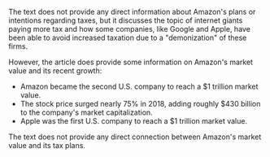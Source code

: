 The text does not provide any direct information about Amazon's plans or intentions regarding taxes, but it discusses the topic of internet giants paying more tax and how some companies, like Google and Apple, have been able to avoid increased taxation due to a "demonization" of these firms. 

However, the article does provide some information on Amazon's market value and its recent growth:

*   Amazon became the second U.S. company to reach a $1 trillion market value.
*   The stock price surged nearly 75% in 2018, adding roughly $430 billion to the company's market capitalization.
*   Apple was the first U.S. company to reach a $1 trillion market value.

The text does not provide any direct connection between Amazon's market value and its tax plans.